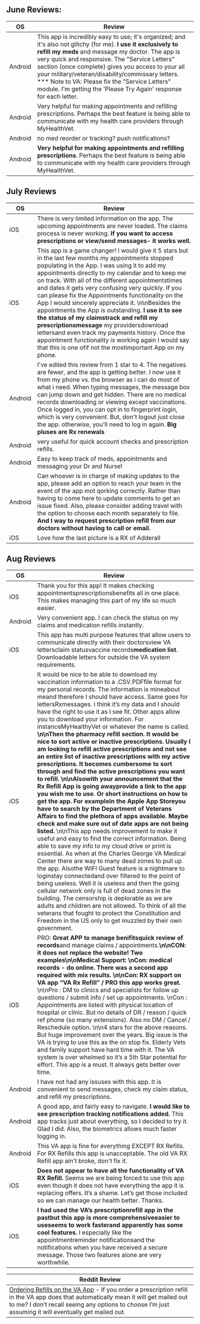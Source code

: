 ## June Reviews:


OS|Review|
|------|----------|
|Android|This app is incredibly easy to use; it's organized; and it's also not glitchy (for me). **I use it exclusively to refill my meds** and message my doctor. The app is very quick and responsive. The "Service Letters" section (once complete) gives you access to your all your military/veteran/disability/commissary letters. *** Note to VA: Please fix the "Service Letters" module. I'm getting the 'Please Try Again' response for each letter.|
|Android|Very helpful for making appointments and refilling prescriptions. Perhaps the best feature is being able to communicate with my health care providers through MyHealthVet.|
|Android|no med reorder or tracking? push notifications?|
|Android|**Very helpful for making appointments and refilling prescriptions**. Perhaps the best feature is being able to communicate with my health care providers through MyHealthVet.

## July Reviews
OS|Review|
|------|----------|
|iOS|There is very limited information on the app. The upcoming appointments are never loaded. The claims process is never working. **If you want to access prescriptions or view/send messages- it works well.**|
|iOS|This app is a game changer! I would give it 5 stars but in the last few months my appointments stopped populating in the App. I was using it to add my appointments directly to my calendar and to keep me on track. With all of the different appointmentstimes and dates it gets very confusing very quickly. If you can please fix the Appointments functionality on the App I would sincerely appreciate it. \n\nBesides the appointments the App is outstanding. **I use it to see the status of my claimstrack and refill my prescriptionsmessage** my providersdownload lettersand even track my payments history. Once the appointment functionality is working again I would say that this is one ofif not the mostimportant App on my phone.
|Android|I've edited this review from 1 star to 4. The negatives are fewer, and the app is getting better. I now use it from my phone vs. the browser as i can do most of what i need. When typing messages, the message box can jump down and get hidden. There are no medical records downloading or viewing except vaccinations. Once logged in, you can opt in to fingerprint login, which is very convenient. But, don't logout just close the app. otherwise, you'll need to log in again. **Big pluses are Rx renewals**
|Android|very useful for quick account checks and prescription refills.|
|Android|Easy to keep track of meds, appointments and messaging your Dr and Nurse!|
|Android|Can whoever is in charge of making updates to the app, please add an option to reach your team in the event of the app mot qorking correctly. Rather than having to come here to update comments to get an issue fixed. Also, please consider adding travel with the option to choose each month separately to file. **And I way to request prescription refill from our doctors without having to call or email.**
|iOS|Love how the last picture is a RX of Adderall|

## Aug Reviews
OS|Review|
|------|----------|
|iOS|Thank you for this app!  It makes checking appointmentsprescriptionsbenefits all in one place.  This makes managing this part of my life so much easier.
|Android|Very convenient app. I can check the status on my claims and medication refills instantly.
|iOS|This app has multi purpose features that allow users to communicate directly with their doctorsview VA lettersclaim statusvaccine records**medication list**. Downloadable letters for outside the VA system requirements.
|iOS|It would be nice to be able to download my vaccination information to a .CSV.PDFfile format for my personal records. The information is mineabout meand therefore I should have access. Same goes for lettersRxmessages. I think it’s my data and I should have the right to use it as I see fit. Other apps allow you to download your information. For instanceMyHealthyVet or whatever the name is called. **\n\nThen the pharmacy refill section. It would be nice to sort active or inactive prescriptions. Usually I am looking to refill active prescriptions and not see an entire list of inactive prescriptions with my active prescriptions. It becomes cumbersome to sort through and find the active prescriptions you want to refill.** **\n\nAlsowith your announcement that the Rx Refill App is going awayprovide a link to the app you wish me to use. Or short instructions on how to get the app. For exampleIn the Apple App Storeyou have to search by the Department of Veterans Affairs to find the plethora of apps available. Maybe check and make sure out of date apps are not being listed.** \n\nThis app needs improvement to make it useful and easy to find the correct information. Being able to save my info to my cloud drive or print is essential. As when at the Charles George VA Medical Center there are way to many dead zones to pull up the app. Alsothe WIFI Guest feature is a nightmare to loginstay connectedand over filtered to the point of being useless. Well it is useless and then the going cellular network only is full of dead zones in the building. The censorship is deplorable as we are adults and children are not allowed. To think of all the veterans that fought to protect the Constitution and Freedom in the US only to get muzzled by their own government.
|iOS|PRO: **Great APP to manage benifitsquick review of records**and manage claims / appointments.**\n\nCON:  it does not replace the website!  Two examples\n\nMedical Support:  \nCon: medical records - do online.  There was a second app required with mix results.  \n\nCon: RX support on VA app “VA Rx Refill” / PRO this app works great.** \n\nPro : DM to clinics and specialists for follow up questions / submit info / set up appointments.  \nCon : Appointments are listed with physical location of hospital or clinic.  But no details of DR / reason / quick ref phone (so many extensions).  Also no DM / Cancel / Reschedule option. \n\n4 stars for the above reasons. But huge improvement over the years.  Big issue is the VA is trying to use this as the on stop fix.  Elderly Vets and family support have hard time with it.  The VA system is over whelmed so it’s a 5th Star potential for effort.  This app is a must.  It always gets better over time.
|Android|I have not had any issuses with this app. It is convenient to send messages, check my claim status, and refill my prescriptions.
|Android|A good app, and fairly easy to navigate. **I would like to see prescription tracking notifications added.** This app tracks just about everything, so I decided to try it. Glad I did. Also, the biometrics allows much faster logging in.
|Android|This VA app is fine for everything EXCEPT RX Refills. For RX Refills this app is unacceptable. The old VA RX Refill app ain't broke, don't fix it.
|iOS|**Does not appear to have all the functionality of VA RX Refill.** Seems we are being forced to use this app even though it does not have everything the app it is replacing offers. It’s a shame.  Let’s get those included so we can manage our health better. Thanks.
|iOS|**I had used the VA’s prescriptionrefill app in the pastbut this app is more comprehensiveeasier to useseems to work fasterand apparently has some cool features.** I especially like the appointmentreminder notificationsand the notifications when you have received a secure message. Those two features alone are very worthwhile.


|Reddit Review|
|-----|
|[Ordering Refills on the VA App](https://www.reddit.com/r/Veterans/comments/16mpes2/ordering_refills_on_the_va_app/) - If you order a prescription refill in the VA app does that automatically mean it will get mailed out to me? I don’t recall seeing any options to choose I’m just assuming it will eventually get mailed out.|




